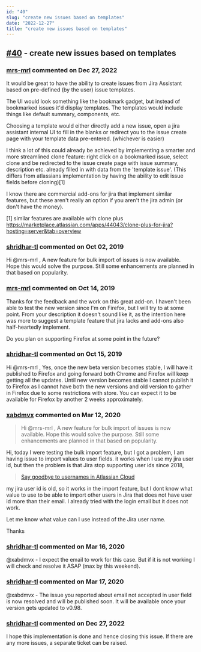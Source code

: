 ```yaml
---
id: "40"
slug: "create new issues based on templates"
date: "2022-12-27"
title: "create new issues based on templates"
---
```



## [#40](https://github.com/shridhar-tl/jira-assistant/issues/40) - create new issues based on templates

### [mrs-mrl](https://github.com/mrs-mrl) commented on Dec 27, 2022

It would be great to have the ability to create issues from Jira Assistant based on pre-defined (by the user) issue templates.

The UI would look something like the bookmark gadget, but instead of bookmarked issues it'd display templates. The templates would include things like default summary, components, etc.

Choosing a template would either directly add a new issue, open a jira assistant internal UI to fill in the blanks or redirect you to the issue create page with your template data pre-entered. (whichever is easier)

I think a lot of this could already be achieved by implementing a smarter and more streamlined clone feature: right click on a bookmarked issue, select clone and be redirected to the issue create page with issue summary, description etc. already filled in with data from the 'template issue'. (This differs from atlassians implementation by having the ability to edit issue fields before cloning)[1]

I know there are commercial add-ons for jira that implement similar features, but these aren't really an option if you aren't the jira admin (or don't have the money).

[1] similar features are available with clone plus https://marketplace.atlassian.com/apps/44043/clone-plus-for-jira?hosting=server&tab=overview

### [shridhar-tl](https://github.com/shridhar-tl) commented on Oct 02, 2019

Hi @mrs-mrl , A new feature for bulk import of issues is now available. Hope this would solve the purpose. Still some enhancements are planned in that based on popularity.

### [mrs-mrl](https://github.com/mrs-mrl) commented on Oct 14, 2019

Thanks for the feedback and the work on this great add-on. I haven't been able to test the new version since I'm on Firefox, but I will try to at some point. From your description it doesn't sound like it, as the intention here was more to suggest a template feature that jira lacks and add-ons also half-heartedly implement.

Do you plan on supporting Firefox at some point in the future?



### [shridhar-tl](https://github.com/shridhar-tl) commented on Oct 15, 2019

Hi @mrs-mrl , Yes, once the new beta version becomes stable, I will have it published to Firefox and going forward both Chrome and Firefox will keep getting all the updates. Until new version becomes stable I cannot publish it to Firefox as I cannot have both the new versions and old version to gather in Firefox due to some restrictions with store. You can expect it to be available for Firefox by another 2 weeks approximately.

### [xabdmvx](https://github.com/xabdmvx) commented on Mar 12, 2020

> Hi @mrs-mrl , A new feature for bulk import of issues is now available. Hope this would solve the purpose. Still some enhancements are planned in that based on popularity.

Hi, today I were testing the bulk import feature, but I got a problem,
I am having issue to import values to user fields.
it works when I use my jira user id, but then the problem is that Jira stop supporting user ids since 2018, 

> [Say goodbye to usernames in Atlassian Cloud](https://confluence.atlassian.com/cloud/blog/2018/06/say-goodbye-to-usernames-in-atlassian-cloud?_ga=2.161578552.565566597.1583950383-2009462997.1576619607)

my jira user id is old, so it works in the import feature, but I dont know what value to use to be able to import other users in Jira that does not have user id more than their email. I already tried with the login email but it does not work. 

Let me know what value can I use instead of the Jira user name.

Thanks

### [shridhar-tl](https://github.com/shridhar-tl) commented on Mar 16, 2020

@xabdmvx - I expect the email to work for this case. But if it is not working I will check and resolve it ASAP (max by this weekend).

### [shridhar-tl](https://github.com/shridhar-tl) commented on Mar 17, 2020

@xabdmvx - The issue you reported about email not accepted in user field is now resolved and will be published soon. It will be available once your version gets updated to v0.98.

### [shridhar-tl](https://github.com/shridhar-tl) commented on Dec 27, 2022

I hope this implementation is done and hence closing this issue. If there are any more issues, a separate ticket can be raised.
